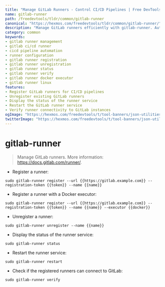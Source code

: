 ```yaml
---
title: "Manage GitLab Runners - Control CI/CD Pipelines | Free DevTools"
name: gitlab-runner
path: /freedevtools/tldr/common/gitlab-runner
canonical: "https://hexmos.com/freedevtools/tldr/common/gitlab-runner/"
description: "Manage GitLab runners efficiently with gitlab-runner. Automate CI/CD pipelines and control runner status with ease. Free online tool, no registration required."
category: common
keywords:
- gitlab runner management
- gitlab ci/cd runner
- cicd pipeline automation
- runner configuration
- gitlab runner registration
- gitlab runner unregistration
- gitlab runner status
- gitlab runner verify
- gitlab runner docker executor
- gitlab runner linux
features:
- Register GitLab runners for CI/CD pipelines
- Unregister existing GitLab runners
- Display the status of the runner service
- Restart the GitLab runner service
- Verify runner connectivity to GitLab instances
ogImage: "https://hexmos.com/freedevtools/t/tool-banners/json-utilities-banner.png"
twitterImage: "https://hexmos.com/freedevtools/t/tool-banners/json-utilities-banner.png"
---
```


# gitlab-runner

> Manage GitLab runners.
> More information: <https://docs.gitlab.com/runner/>.

- Register a runner:

`sudo gitlab-runner register --url {{https://gitlab.example.com}} --registration-token {{token}} --name {{name}}`

- Register a runner with a Docker executor:

`sudo gitlab-runner register --url {{https://gitlab.example.com}} --registration-token {{token}} --name {{name}} --executor {{docker}}`

- Unregister a runner:

`sudo gitlab-runner unregister --name {{name}}`

- Display the status of the runner service:

`sudo gitlab-runner status`

- Restart the runner service:

`sudo gitlab-runner restart`

- Check if the registered runners can connect to GitLab:

`sudo gitlab-runner verify`
